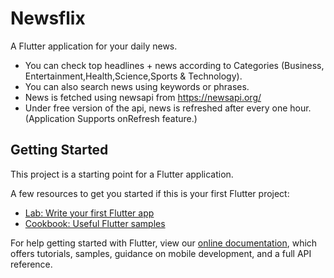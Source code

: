 # Newsflix

A Flutter application for your daily news.
* You can check top headlines + news according to Categories (Business, Entertainment,Health,Science,Sports & Technology).
* You can also search news using keywords or phrases.
* News is fetched using newsapi from https://newsapi.org/
* Under free version of the api, news is refreshed after every one hour. (Application Supports onRefresh feature.)

## Getting Started

This project is a starting point for a Flutter application.

A few resources to get you started if this is your first Flutter project:

- [Lab: Write your first Flutter app](https://flutter.dev/docs/get-started/codelab)
- [Cookbook: Useful Flutter samples](https://flutter.dev/docs/cookbook)

For help getting started with Flutter, view our
[online documentation](https://flutter.dev/docs), which offers tutorials,
samples, guidance on mobile development, and a full API reference.
